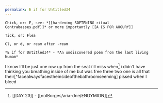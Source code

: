 ```yaml
---
permalink: E if for Untitled34
---
```

	Chick, or: E, see: *[[hardening-SOFTENING ritual-Contrabasses.pdf]]* or more importantly [[A IS FOR AUGURY]]
	
	Tick, or: Flea
	
	Cl, or d, or ream after -ream
	
	*E if for Untitled34* - *An undiscovered poem from the last living human*


I know I'll be just one row up from the seat
i'll miss when[^n.b.] i didn't have thinking you breathing inside of me but was free 
three two one is all that their[^facealwaysfacestheinsideofthebathroomseeming]
pissed when I bleed

[^n.b.]: [[DAY 23]] - [[notBorges/aria-dne/ENDYMION]]